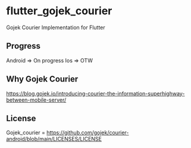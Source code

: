 # flutter_gojek_courier

Gojek Courier Implementation for Flutter

## Progress

Android => On progress
Ios => OTW

## Why Gojek Courier

https://blog.gojek.io/introducing-courier-the-information-superhighway-between-mobile-server/

## License

Gojek_courier = https://github.com/gojek/courier-android/blob/main/LICENSES/LICENSE